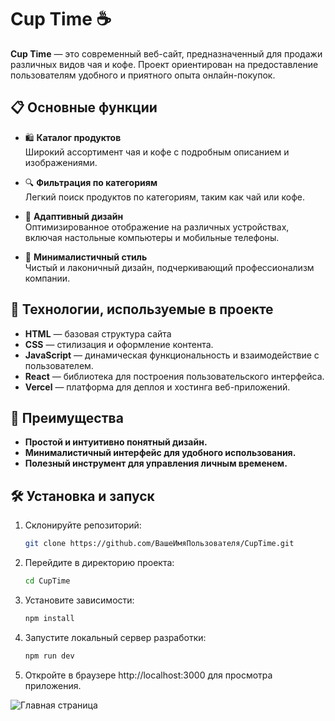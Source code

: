 # Cup Time ☕️

**Cup Time** — это современный веб-сайт, предназначенный для продажи различных видов чая и кофе. Проект ориентирован на предоставление пользователям удобного и приятного опыта онлайн-покупок.

## 📋 Основные функции

- 🛍️ **Каталог продуктов**  
  Широкий ассортимент чая и кофе с подробным описанием и изображениями.

- 🔍 **Фильтрация по категориям**  
 Легкий поиск продуктов по категориям, таким как чай или кофе.

- 📱 **Адаптивный дизайн**  
  Оптимизированное отображение на различных устройствах, включая настольные компьютеры и мобильные телефоны.

- 🎨 **Минималистичный стиль**  
  Чистый и лаконичный дизайн, подчеркивающий профессионализм компании.

## 🚀 Технологии, используемые в проекте

- **HTML** — базовая структура сайта
- **CSS** — стилизация и оформление контента.
- **JavaScript** — динамическая функциональность и взаимодействие с пользователем.
- **React** — библиотека для построения пользовательского интерфейса.
- **Vercel** — платформа для деплоя и хостинга веб-приложений.

## 🌟 Преимущества
- **Простой и интуитивно понятный дизайн.**
- **Минималистичный интерфейс для удобного использования.**
- **Полезный инструмент для управления личным временем.**

## 🛠 Установка и запуск

1. Склонируйте репозиторий:  
   ```bash
   git clone https://github.com/ВашеИмяПользователя/CupTime.git
2. Перейдите в директорию проекта:
      ```bash
      cd CupTime
3. Установите зависимости:
      ```bash
      npm install
4. Запустите локальный сервер разработки:
      ```bash
      npm run dev
5. Откройте в браузере http://localhost:3000 для просмотра приложения.

![Главная страница](https://github.com/Kitayev-Nurakhmet/CupTime/blob/main/public/image/CupTime.png)
